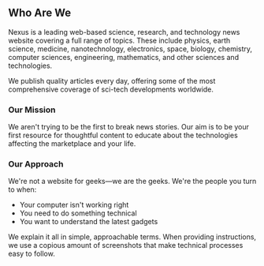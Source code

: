 ## Who Are We

Nexus is a leading web-based science, research, and technology news website covering a full range of topics. These include physics, earth science, medicine, nanotechnology, electronics, space, biology, chemistry, computer sciences, engineering, mathematics, and other sciences and technologies.

We publish quality articles every day, offering some of the most comprehensive coverage of sci-tech developments worldwide.

### Our Mission

We aren't trying to be the first to break news stories. Our aim is to be your first resource for thoughtful content to educate about the technologies affecting the marketplace and your life.

### Our Approach

We're not a website for geeks—we are the geeks. We're the people you turn to when:
- Your computer isn't working right
- You need to do something technical
- You want to understand the latest gadgets

We explain it all in simple, approachable terms. When providing instructions, we use a copious amount of screenshots that make technical processes easy to follow.
